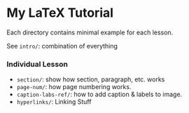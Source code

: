 # My LaTeX Tutorial

Each directory contains minimal example for each lesson.

See `intro/`: combination of everything

### Individual Lesson

- `section/`: show how section, paragraph, etc. works
- `page-num/`: how page numbering works.
- `caption-labs-ref/`: how to add caption & labels to image. 
- `hyperlinks/`: Linking Stuff

